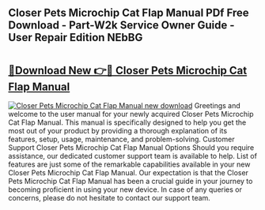 ## Closer Pets Microchip Cat Flap Manual PDf Free Download - Part-W2k Service Owner Guide - User Repair Edition NEbBG

# <h2><a href="http://cf2192.oget.top/?id=Closer+Pets+Microchip+Cat+Flap+Manual">🔗Download New 👉🔴 Closer Pets Microchip Cat Flap Manual</a></h2>

[![Closer Pets Microchip Cat Flap Manual new download](https://i.imgur.com/5g1atiW.png)](http://cf2192.oget.top/?id=Closer+Pets+Microchip+Cat+Flap+Manual)
Greetings and welcome to the user manual for your newly acquired Closer Pets Microchip Cat Flap Manual. This manual is specifically designed to help you get the most out of your product by providing a thorough explanation of its features, setup, usage, maintenance, and problem-solving. Customer Support Closer Pets Microchip Cat Flap Manual Options Should you require assistance, our dedicated customer support team is available to help. List of features are just some of the remarkable capabilities available in your new Closer Pets Microchip Cat Flap Manual. Our expectation is that the Closer Pets Microchip Cat Flap Manual has been a crucial guide in your journey to becoming proficient in using your new device. In case of any queries or concerns, please do not hesitate to contact our support team.
